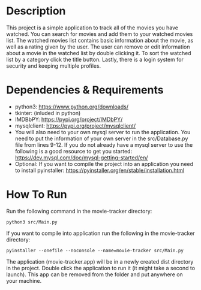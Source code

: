 # Description
This project is a simple application to track all of the movies you have watched. You can search for movies and add them to your watched movies list. The watched movies list contains basic information about the movie, as well as a rating given by the user. The user can remove or edit information about a movie in the watched list by double clicking it. To sort the watched list by a category click the title button. Lastly, there is a login system for security and keeping multiple profiles.

# Dependencies & Requirements
- python3: https://www.python.org/downloads/
- tkinter: (inluded in python)
- IMDBbPY: https://pypi.org/project/IMDbPY/
- mysqlclient: https://pypi.org/project/mysqlclient/
- You will also need to your own mysql server to run the application. You need to put the information of your own server in the src/Database.py file from lines 9-12. If you do not already have a mysql server to use the following is a good resource to get you started: https://dev.mysql.com/doc/mysql-getting-started/en/
- Optional:
If you want to compile the project into an application you need to install pyinstaller: https://pyinstaller.org/en/stable/installation.html


# How To Run
Run the following command in the movie-tracker directory: 
```
python3 src/Main.py
```

If you want to compile into application run the following in the movie-tracker directory:
```
pyinstaller --onefile --noconsole --name=movie-tracker src/Main.py
```
The application (movie-tracker.app) will be in a newly created dist directory in the project. Double click the application to run it (it might take a second to launch). This app can be removed from the folder and put anywhere on your machine.